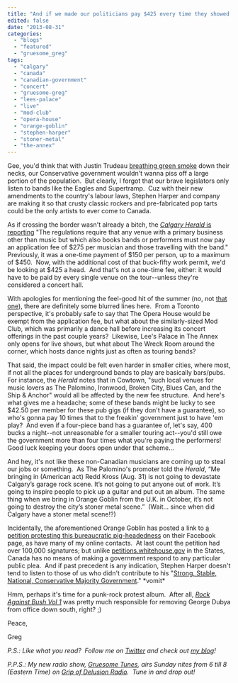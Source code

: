 ```yaml
---
title: "And if we made our politicians pay $425 every time they showed up for work, we'd balance the budget in no time!"
edited: false
date: "2013-08-31"
categories:
  - "blogs"
  - "featured"
  - "gruesome_greg"
tags:
  - "calgary"
  - "canada"
  - "canadian-government"
  - "concert"
  - "gruesome-greg"
  - "lees-palace"
  - "live"
  - "mod-club"
  - "opera-house"
  - "orange-goblin"
  - "stephen-harper"
  - "stoner-metal"
  - "the-annex"
---
```


Gee, you'd think that with Justin Trudeau [breathing green smoke](http://news.nationalpost.com/2013/07/24/justin-trudeau-wants-to-legalize-marijuana-in-order-to-keep-it-out-of-the-hands-of-our-kids/) down their necks, our Conservative government wouldn't wanna piss off a large portion of the population.  But clearly, I forgot that our brave legislators only listen to bands like the Eagles and Supertramp.  Cuz with their new amendments to the country's labour laws, Stephen Harper and company are making it so that crusty classic rockers and pre-fabricated pop tarts could be the only artists to ever come to Canada.

As if crossing the border wasn't already a bitch, the [_Calgary Herald_ is reporting](http://www.calgaryherald.com/entertainment/fees+international+touring+musicians+threaten+smaller/8842759/story.html) "The regulations require that any venue with a primary business other than music but which also books bands or performers must now pay an application fee of $275 per musician and those travelling with the band."  Previously, it was a one-time payment of $150 per person, up to a maximum of $450.  Now, with the additional cost of that buck-fifty work permit, we'd be looking at $425 a head.  And that's not a one-time fee, either: it would have to be paid by every single venue on the tour--unless they're considered a concert hall.

With apologies for mentioning the feel-good hit of the summer (no, not [that one](http://www.youtube.com/watch?v=bAXPUN2z2CE)), there are definitely some blurred lines here.  From a Toronto perspective, it's probably safe to say that The Opera House would be exempt from the application fee, but what about the similarly-sized Mod Club, which was primarily a dance hall before increasing its concert offerings in the past couple years?  Likewise, Lee's Palace in The Annex only opens for live shows, but what about The Wreck Room around the corner, which hosts dance nights just as often as touring bands?

That said, the impact could be felt even harder in smaller cities, where most, if not all the places for underground bands to play are basically bars/pubs.  For instance, the _Herald_ notes that in Cowtown, "such local venues for music lovers as The Palomino, Ironwood, Broken City, Blues Can, and the Ship & Anchor" would all be affected by the new fee structure.  And here's what gives me a headache; some of these bands might be lucky to see $42.50 per member for these pub gigs (if they don't have a guarantee), so who's gonna pay 10 times that to the freakin' government just to have 'em play?  And even if a four-piece band has a guarantee of, let's say, 400 bucks a night--not unreasonable for a smaller touring act--you'd still owe the government more than four times what you're paying the performers!  Good luck keeping your doors open under that scheme...

And hey, it's not like these non-Canadian musicians are coming up to steal our jobs or something.  As The Palomino's promoter told the _Herald_, “Me bringing in (American act) Redd Kross (Aug. 31) is not going to devastate Calgary’s garage rock scene. It’s not going to put anyone out of work. It’s going to inspire people to pick up a guitar and put out an album. The same thing when we bring in Orange Goblin from the U.K. in October, it’s not going to destroy the city’s stoner metal scene.”  (Wait... since when did Calgary have a stoner metal scene!?)

Incidentally, the aforementioned Orange Goblin has posted a link to [a petition protesting this bureaucratic pig-headedness](https://www.change.org/en-CA/petitions/canadian-government-don-t-ruin-live-music-with-425-00-charge-per-international-artist-per-performance-in-canada) on their Facebook page, as have many of my online contacts.  At last count the petition had over 100,000 signatures; but unlike [petitions.whitehouse.gov](https://petitions.whitehouse.gov/) in the States, Canada has no means of making a government respond to any particular public plea.  And if past precedent is any indication, Stephen Harper doesn't tend to listen to those of us who didn't contribute to his "[Strong, Stable, National, Conservative Majority Government](http://www.conservative.ca/?page_id=3025)." \*vomit\*

Hmm, perhaps it's time for a punk-rock protest album.  After all, [_Rock Against Bush Vol 1_](https://www.fatwreck.com/record/detail/675) was pretty much responsible for removing George Dubya from office down south, right? ;)

Peace,

Greg

_P.S.: Like what you read?  Follow me on [Twitter](http://twitter.com/gruesomeviews) and check out [my blog](http://gruesomeviews.com/)!_

_P.P.S.: My new radio show, [Gruesome Tunes](http://gruesomeviews.com/category/music/gruesome-tunes/), airs Sunday nites from 6 till 8 (Eastern Time) on [Grip of Delusion Radio](http://www.gripofdelusion.com/radio/).  Tune in and drop out!_
